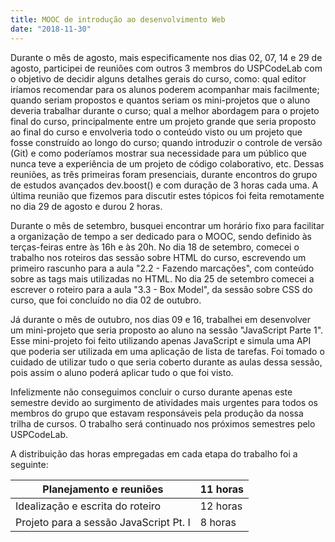 ```yaml
---
title: MOOC de introdução ao desenvolvimento Web
date: "2018-11-30"
---
```


Durante o mês de agosto, mais especificamente nos dias 02, 07, 14 e 29 de agosto, participei de reuniões com outros 3 membros do USPCodeLab com o objetivo de decidir alguns detalhes gerais do curso, como: qual editor iríamos recomendar para os alunos poderem acompanhar mais facilmente; quando seriam propostos e quantos seriam os mini-projetos que o aluno deveria trabalhar durante o curso; qual a melhor abordagem para o projeto final do curso, principalmente entre um projeto grande que seria proposto ao final do curso e envolveria todo o conteúdo visto ou um projeto que fosse construído ao longo do curso; quando introduzir o controle de versão (Git) e como poderíamos mostrar sua necessidade para um público que nunca teve a experiência de um projeto de código colaborativo, etc. Dessas reuniões, as três primeiras foram presenciais, durante encontros do grupo de estudos avançados dev.boost() e com duração de 3 horas cada uma. A última reunião que fizemos para discutir estes tópicos foi feita remotamente no dia 29 de agosto e durou 2 horas.

Durante o mês de setembro, busquei encontrar um horário fixo para facilitar a organização de tempo a ser dedicado para o MOOC, sendo definido às terças-feiras entre às 16h e às 20h. No dia 18 de setembro, comecei o trabalho nos roteiros das sessão sobre HTML do curso, escrevendo um primeiro rascunho para a aula "2.2 - Fazendo marcações", com conteúdo sobre as tags mais utilizadas no HTML. No dia 25 de setembro comecei a escrever o roteiro para a aula "3.3 - Box Model", da sessão sobre CSS do curso, que foi concluído no dia 02 de outubro.

Já durante o mês de outubro, nos dias 09 e 16, trabalhei em desenvolver um mini-projeto que seria proposto ao aluno na sessão "JavaScript Parte 1". Esse mini-projeto foi feito utilizando apenas JavaScript e simula uma API que poderia ser utilizada em uma aplicação de lista de tarefas. Foi tomado o cuidado de utilizar tudo o que seria coberto durante as aulas dessa sessão, pois assim o aluno poderá aplicar tudo o que foi visto.

Infelizmente não conseguimos concluir o curso durante apenas este semestre devido ao surgimento de atividades mais urgentes para todos os membros do grupo que estavam responsáveis pela produção da nossa trilha de cursos. O trabalho será continuado nos próximos semestres pelo USPCodeLab.

A distribuição das horas empregadas em cada etapa do trabalho foi a seguinte:

| Planejamento e reuniões                | 11 horas |
|----------------------------------------|----------|
| Idealização e escrita do roteiro       | 12 horas |
| Projeto para a sessão JavaScript Pt. I | 8 horas  |